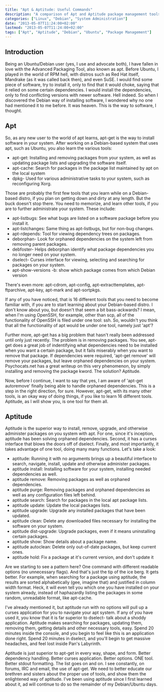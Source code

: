 ```yaml
---
title: "Apt & Aptitude: Useful Commands"
description: "A comparison of Apt and Aptitude package management tools in Debian-based Linux distributions, highlighting the advantages of Aptitude"
categories: ["Linux", "Debian", "System Administration"]
date: "2013-05-07T11:24:00+02:00"
lastmod: "2013-05-07T11:24:00+02:00"
tags: ["Apt", "Aptitude", "Debian", "Ubuntu", "Package Management"]
---
```


## Introduction

Being an Ubuntu/Debian user (yes, I use and advocate both), I have fallen in love with the Advanced Packaging Tool, also known as apt. Before Ubuntu, I played in the world of RPM hell, with distros such as Red Hat itself, Mandrake (as it was called back then), and even SuSE. I would find some piece of software, try to install it, only to find that it would choke, saying that it relied on some certain dependencies. I would install the dependencies, only to find conflicting versions with newer software. Hell indeed. So when I discovered the Debian way of installing software, I wondered why no one had mentioned it to me before. It was heaven. This is the way to software, I thought.

## Apt

So, as any new user to the world of apt learns, apt-get is the way to install software in your system. After working on a Debian-based system that uses apt, such as Ubuntu, you also learn the various tools:

* apt-get: Installing and removing packages from your system, as well as updating package lists and upgrading the software itself.
* apt-cache: Search for packages in the package list maintained by apt on the local system
* dpkg- Used for various administrative tasks to your system, such as reconfiguring Xorg.

Those are probably the first few tools that you learn while on a Debian-based distro, if you plan on getting down and dirty at any length. But the buck doesn't stop there. You need to memorize, and learn other tools, if you are to further administrate your system. These include:

* apt-listbugs: See what bugs are listed on a software package before you install it.
* apt-listchanges: Same thing as apt-listbugs, but for non-bug changes.
* apt-rdepends: Tool for viewing dependency trees on packages.
* deborphan- Look for orphaned dependencies on the system left from removing parent packages.
* debfoster- Helps deborphan identify what package dependencies you no longer need on your system.
* dselect- Curses interface for viewing, selecting and searching for packages on your system.
* apt-show-versions -b: show which package comes from which Debian version

There's even more: apt-cdrom, apt-config, apt-extracttemplates, apt-ftparchive, apt-key, apt-mark and apt-sortpkgs.

If any of you have noticed, that is 16 different tools that you need to become familiar with, if you are to start learning about your Debian-based distro. I don't know about you, but doesn't that seem a bit bass-ackwards? I mean, when I'm using OpenSSH, for example, other than scp, all of the functionality of OpenSSH is filed under one tool: ssh. So, wouldn't you think that all the functionality of apt would be under one tool, namely just 'apt'?

Further more, apt-get has a big problem that hasn't really been addressed until only just recently. The problem is in removing packages. You see, apt-get does a great job of indentifying what dependencies need to be installed when you want a certain package, but it fails miserably when you want to remove that package. If dependencies were required, 'apt-get remove' will remove your packages, but leave orphaned dependencies on your system. Psychocats.net has a great writeup on this very phenomenon, by simply installing and removing the package kword. The solution? Aptitude.

Now, before I continue, I want to say that yes, I am aware of 'apt-get autoremove' finally being able to handle orphaned dependencies. This is a step in the right direction, for sure. However, apt-get, with its many other tools, is an okay way of doing things, if you like to learn 16 different tools. Aptitude, as I will show you, is one tool for them all.

## Aptitude

Aptitude is the superior way to install, remove, upgrade, and otherwise administer packages on you system with apt. For one, since it's inception, aptitude has been solving orphaned dependencies. Second, it has a curses interface that blows the doors off of dselect. Finally, and most importantly, it takes advantage of one tool, doing many many functions. Let's take a look:

* aptitude: Running it with no arguments brings up a beautiful interface to search, navigate, install, update and otherwise administer packages.
* aptitude install: Installing software for your system, installing needed dependencies as well.
* aptitude remove: Removing packages as well as orphaned dependencies.
* aptitude purge: Removing packages and orphaned dependencies as well as any configuration files left behind.
* aptitude search: Search for packages in the local apt package lists.
* aptitude update: Update the local packages lists.
* aptitude upgrade: Upgrade any installed packages that have been updated.
* aptitude clean: Delete any downloaded files necessary for installing the software on your system.
* aptitude dist-upgrade: Upgrade packages, even if it means uninstalling certain packages.
* aptitude show: Show details about a package name.
* aptitude autoclean: Delete only out-of-date packages, but keep current ones.
* aptitude hold: Fix a package at it's current version, and don't update it

Are we starting to see a pattern here? One command with different readable options (no unnecessary flags). And that's just the tip of the ice berg. It gets better. For example, when searching for a package using aptitude, the results are sorted alphabetically (gee, imagine that) and justified in column width format. Heck, it will even tell you which one you have installed on your system already, instead of haphazardly listing the packages in some random, unreadable format, like apt-cache.

I've already mentioned it, but aptitude run with no options will pull up a curses application for you to navigate your apt system. If any of you have used it, you know that it is far superior to dselect- talk about a shoddy application. Aptitude makes searching for packages, updating them, removing them, getting details and other necessary tools, easy. Spend 20 minutes inside the console, and you begin to feel like this is an application done right. Spend 20 minutes in dselect, and you'll begin to get massive headaches, and feel lost inside Pan's Labyrinth.

Aptitude is just superior to apt-get in every way, shape, and form. Better dependency handling. Better curses application. Better options. ONE tool. Better stdout formatting. The list goes on and on. I see constantly, on forums, IRC and email, the use of apt-get. We need to better educate our brethren and sisters about the proper use of tools, and show them the enlightened way of aptitude. I've been using aptitude since I first learned about it, ad will continue to do so the remainder of my Debian/Ubuntu days.
